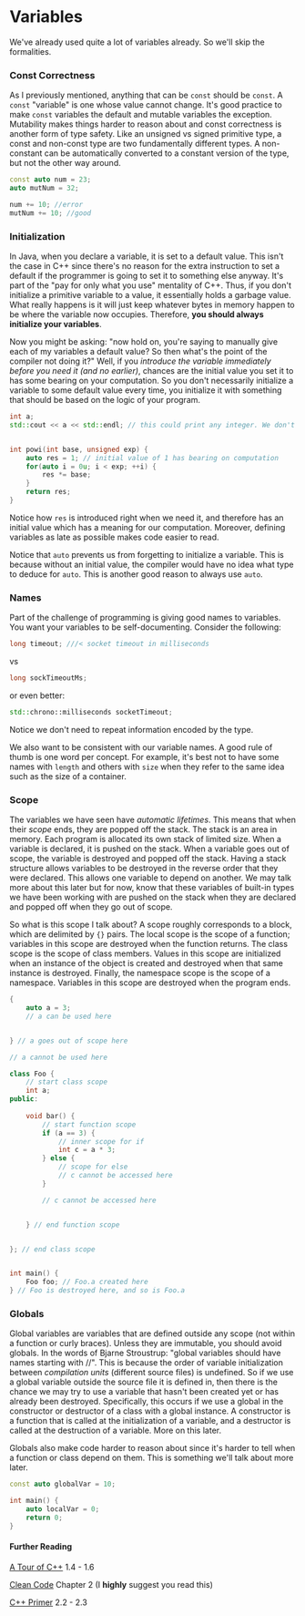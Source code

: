 # Variables

We've already used quite a lot of variables already. So we'll skip the formalities.

### Const Correctness

As I previously mentioned, anything that can be `const` should be `const`. A `const` "variable" is one whose value cannot change. 
It's good practice to make `const` variables the default and mutable variables the exception. 
Mutability makes things harder to reason about and const correctness is another form of type safety.
Like an unsigned vs signed primitive type, a const and non-const type are two fundamentally different types. 
A non-constant can be automatically converted to a constant version of the type, but not the other way around.

```c++
const auto num = 23;
auto mutNum = 32;

num += 10; //error
mutNum += 10; //good
```

### Initialization

In Java, when you declare a variable, it is set to a default value. 
This isn't the case in C++ since there's no reason for the extra instruction to set a default if the programmer is going to set it to something else anyway. 
It's part of the "pay for only what you use" mentality of C++.
Thus, if you don't initialize a primitive variable to a value, it essentially holds a garbage value. 
What really happens is it will just keep whatever bytes in memory happen to be where the variable now occupies. 
Therefore, **you should always initialize your variables**.

Now you might be asking: "now hold on, you're saying to manually give each of my variables a default value?
So then what's the point of the compiler not doing it?" Well, if you *introduce the variable immediately before you need it (and no earlier)*, 
chances are the initial value you set it to has some bearing on your computation. 
So you don't necessarily initialize a variable to some default value every time,
you initialize it with something that should be based on the logic of your program.

```c++
int a;
std::cout << a << std::endl; // this could print any integer. We don't know what


int powi(int base, unsigned exp) {
    auto res = 1; // initial value of 1 has bearing on computation
    for(auto i = 0u; i < exp; ++i) {
        res *= base;
    }
    return res;
}
``` 

Notice how `res` is introduced right when we need it, and therefore has an initial value which has a meaning for our computation.
Moreover, defining variables as late as possible makes code easier to read. 

Notice that `auto` prevents us from forgetting to initialize a variable.
This is because without an initial value, the compiler would have no idea what type to deduce for `auto`.
This is another good reason to always use `auto`.

### Names

Part of the challenge of programming is giving good names to variables. You want your variables to be self-documenting. Consider the following:

```c++
long timeout; ///< socket timeout in milliseconds
```
vs
```c++
long sockTimeoutMs;
```
or even better:

```c++
std::chrono::milliseconds socketTimeout;
```

Notice we don't need to repeat information encoded by the type.

We also want to be consistent with our variable names. A good rule of thumb is one word per concept. 
For example, it's best not to have some names with `length` and others with `size` when they refer to the same idea such as the size of a container.

### Scope

The variables we have seen have *automatic lifetimes*. This means that when their *scope* ends, they are popped off the stack. 
The stack is an area in memory. Each program is allocated its own stack of limited size. When a variable is declared, it
is pushed on the stack. When a variable goes out of scope, the variable is destroyed and popped off the stack. Having a stack
structure allows variables to be destroyed in the reverse order that they were declared. This allows one variable to depend on another.
We may talk more about this later but for now, know that these variables of built-in types we have been working with are pushed on the stack when 
they are declared and popped off when they go out of scope. 

So what is this scope I talk about?
A scope roughly corresponds to a block, which are delimited by `{}` pairs. 
The local scope is the scope of a function; variables in this scope are destroyed when the function returns. 
The class scope is the scope of class members. Values in this scope are initialized when an instance of the object is created
and destroyed when that same instance is destroyed. 
Finally, the namespace scope is the scope of a namespace. Variables in this scope are destroyed when the program ends.

```c++
{
    auto a = 3;
    // a can be used here


} // a goes out of scope here

// a cannot be used here
```

```C++
class Foo {
    // start class scope
    int a;
public:
    
    void bar() {
        // start function scope
        if (a == 3) {
            // inner scope for if
            int c = a * 3;
        } else {
            // scope for else
            // c cannot be accessed here
        }

        // c cannot be accessed here


    } // end function scope


}; // end class scope


int main() {
    Foo foo; // Foo.a created here
} // Foo is destroyed here, and so is Foo.a
```

### Globals

Global variables are variables that are defined outside any scope (not within a function or curly braces). 
Unless they are immutable, you should avoid globals. In the words of Bjarne Stroustrup: "global variables should have names starting with //". 
This is because the order of variable initialization between *compilation units* (different source files) is undefined.
So if we use a global variable outside the source file it is defined in, then there is the chance we may try to use a variable
that hasn't been created yet or has already been destroyed. Specifically, this occurs if we use a global
in the constructor or destructor of a class with a global instance. A constructor is a function that is called at
the initialization of a variable, and a destructor is called at the destruction of a variable. More on this later.

Globals also make code harder to reason about since it's harder to tell when a function or class depend on them.
This is something we'll talk about more later.

```c++
const auto globalVar = 10;

int main() {
    auto localVar = 0;
    return 0;
}
```

#### Further Reading

[A Tour of C++](https://github.com/Kikou1998/textbook/blob/master/A%20Tour%20of%20C%2B%2B%20(2nd%20Edition)%20(C%2B%2B%20In-Depth%20Series).pdf) 1.4 - 1.6

[Clean Code](https://github.com/ontiyonke/book-1/blob/master/%5BPROGRAMMING%5D%5BClean%20Code%20by%20Robert%20C%20Martin%5D.pdf) Chapter 2 (I **highly** suggest you read this)

[C++ Primer](https://github.com/yanshengjia/cpp-playground/blob/master/cpp-primer/resource/C%2B%2B%20Primer%20(5th%20Edition).pdf) 2.2 - 2.3

